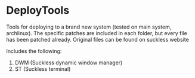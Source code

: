 # DeployTools
Tools for deploying to a brand new system (tested on main system, archlinux). The specific patches are included in each folder, but every file has been patched already. Original files can be found on suckless website

Includes the following:
  1. DWM (Suckless dynamic window manager)
  2. ST (Suckless terminal)
